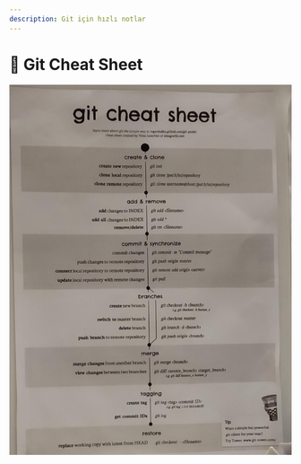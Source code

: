 ```yaml
---
description: Git için hızlı notlar
---
```


# 🤸‍ Git Cheat Sheet

![](../../.gitbook/assets/image%20%2862%29.png)

